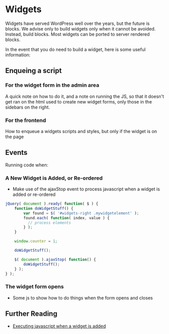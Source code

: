 # Widgets

Widgets have served WordPress well over the years, but the future is blocks. We advise only to build widgets only when it cannot be avoided. Instead, build blocks. Most widgets can be ported to server rendered blocks.

In the event that you do need to build a widget, here is some useful information:

## Enqueing a script

### For the widget form in the admin area

A quick note on how to do it, and a note on running the JS, so that it doesn't get ran on the html used to create new widget forms, only those in the sidebars on the right.

### For the frontend

How to enqueue a widgets scripts and styles, but only if the widget is on the page

## Events

Running code when:


### A New Widget is Added, or Re-ordered

 - Make use of the ajaxStop event to process javascript when a widget is added or re-ordered

```javascript
jQuery( document ).ready( function( $ ) {
    function doWidgetStuff() {
        var found = $( '#widgets-right .mywidgetelement' );
        found.each( function( index, value ) {
          // process elements
        } );
    }

    window.counter = 1;

    doWidgetStuff();

    $( document ).ajaxStop( function() {
        doWidgetStuff();
    } );
} );
```

### The widget form opens

 - Some js to show how to do things when the form opens and closes

## Further Reading

 - [Executing javascript when a widget is added ](http://wordpress.stackexchange.com/questions/130084/executing-javascript-when-a-widget-is-added-in-the-backend)
